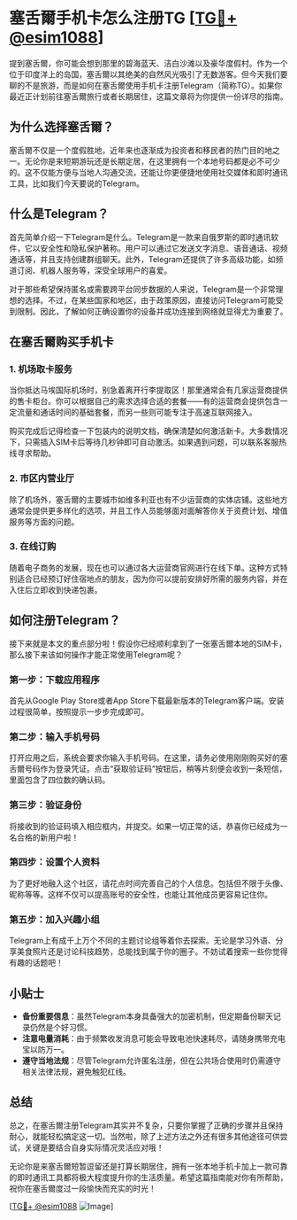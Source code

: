 # 塞舌爾手机卡怎么注册TG [[TG💪+ @esim1088](https://t.me/s/esim1088)]

提到塞舌爾，你可能会想到那里的碧海蓝天、洁白沙滩以及豪华度假村。作为一个位于印度洋上的岛国，塞舌爾以其绝美的自然风光吸引了无数游客。但今天我们要聊的不是旅游，而是如何在塞舌爾使用手机卡注册Telegram（简称TG）。如果你最近正计划前往塞舌爾旅行或者长期居住，这篇文章将为你提供一份详尽的指南。

## 为什么选择塞舌爾？

塞舌爾不仅是一个度假胜地，近年来也逐渐成为投资者和移民者的热门目的地之一。无论你是来短期游玩还是长期定居，在这里拥有一个本地号码都是必不可少的。这不仅能方便与当地人沟通交流，还能让你更便捷地使用社交媒体和即时通讯工具，比如我们今天要说的Telegram。

## 什么是Telegram？

首先简单介绍一下Telegram是什么。Telegram是一款来自俄罗斯的即时通讯软件，它以安全性和隐私保护著称。用户可以通过它发送文字消息、语音通话、视频通话等，并且支持创建群组聊天。此外，Telegram还提供了许多高级功能，如频道订阅、机器人服务等，深受全球用户的喜爱。

对于那些希望保持匿名或需要跨平台同步数据的人来说，Telegram是一个非常理想的选择。不过，在某些国家和地区，由于政策原因，直接访问Telegram可能受到限制。因此，了解如何正确设置你的设备并成功连接到网络就显得尤为重要了。

## 在塞舌爾购买手机卡

### 1. 机场取卡服务

当你抵达马埃国际机场时，别急着离开行李提取区！那里通常会有几家运营商提供的售卡柜台。你可以根据自己的需求选择合适的套餐——有的运营商会提供包含一定流量和通话时间的基础套餐，而另一些则可能专注于高速互联网接入。

购买完成后记得检查一下包装内的说明文档，确保清楚如何激活新卡。大多数情况下，只需插入SIM卡后等待几秒钟即可自动激活。如果遇到问题，可以联系客服热线寻求帮助。

### 2. 市区内营业厅

除了机场外，塞舌爾的主要城市如维多利亚也有不少运营商的实体店铺。这些地方通常会提供更多样化的选项，并且工作人员能够面对面解答你关于资费计划、增值服务等方面的问题。

### 3. 在线订购

随着电子商务的发展，现在也可以通过各大运营商官网进行在线下单。这种方式特别适合已经预订好住宿地点的朋友，因为你可以提前安排好所需的服务内容，并在入住后立即收到快递包裹。

## 如何注册Telegram？

接下来就是本文的重点部分啦！假设你已经顺利拿到了一张塞舌爾本地的SIM卡，那么接下来该如何操作才能正常使用Telegram呢？

### 第一步：下载应用程序

首先从Google Play Store或者App Store下载最新版本的Telegram客户端。安装过程很简单，按照提示一步步完成即可。

### 第二步：输入手机号码

打开应用之后，系统会要求你输入手机号码。在这里，请务必使用刚刚购买好的塞舌爾号码作为登录凭证。点击“获取验证码”按钮后，稍等片刻便会收到一条短信，里面包含了四位数的确认码。

### 第三步：验证身份

将接收到的验证码填入相应框内，并提交。如果一切正常的话，恭喜你已经成为一名合格的新用户啦！

### 第四步：设置个人资料

为了更好地融入这个社区，请花点时间完善自己的个人信息。包括但不限于头像、昵称等等。这样不仅可以提高账号的安全性，也能让其他成员更容易记住你。

### 第五步：加入兴趣小组

Telegram上有成千上万个不同的主题讨论组等着你去探索。无论是学习外语、分享美食照片还是讨论科技趋势，总能找到属于你的圈子。不妨试着搜索一些你觉得有趣的话题吧！

## 小贴士

- **备份重要信息**：虽然Telegram本身具备强大的加密机制，但定期备份聊天记录仍然是个好习惯。
- **注意电量消耗**：由于频繁收发消息可能会导致电池快速耗尽，请随身携带充电宝以防万一。
- **遵守当地法规**：尽管Telegram允许匿名注册，但在公共场合使用时仍需遵守相关法律法规，避免触犯红线。

## 总结

总之，在塞舌爾注册Telegram其实并不复杂，只要你掌握了正确的步骤并且保持耐心，就能轻松搞定这一切。当然啦，除了上述方法之外还有很多其他途径可供尝试，关键是要结合自身实际情况灵活应对哦！

无论你是来塞舌爾短暂逗留还是打算长期居住，拥有一张本地手机卡加上一款可靠的即时通讯工具都将极大程度提升你的生活质量。希望这篇指南能对你有所帮助，祝你在塞舌爾度过一段愉快而充实的时光！

[[TG💪+ @esim1088](https://t.me/s/esim1088) ![Image](https://i.postimg.cc/4NQfJmqS/Snipaste-2025-05-13-00-14-12.png)]